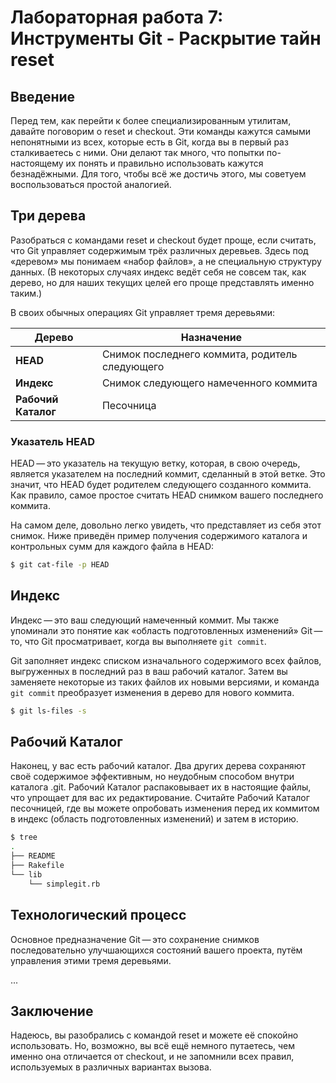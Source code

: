 
# Лабораторная работа 7: Инструменты Git - Раскрытие тайн reset

## Введение
Перед тем, как перейти к более специализированным утилитам, давайте поговорим о reset и checkout. Эти команды кажутся самыми непонятными из всех, которые есть в Git, когда вы в первый раз сталкиваетесь с ними. Они делают так много, что попытки по-настоящему их понять и правильно использовать кажутся безнадёжными. Для того, чтобы всё же достичь этого, мы советуем воспользоваться простой аналогией.

## Три дерева
Разобраться с командами reset и checkout будет проще, если считать, что Git управляет содержимым трёх различных деревьев. Здесь под «деревом» мы понимаем «набор файлов», а не специальную структуру данных. (В некоторых случаях индекс ведёт себя не совсем так, как дерево, но для наших текущих целей его проще представлять именно таким.)

В своих обычных операциях Git управляет тремя деревьями:

| Дерево              | Назначение                                          |
|---------------------|-----------------------------------------------------|
| **HEAD**            | Снимок последнего коммита, родитель следующего      |
| **Индекс**          | Снимок следующего намеченного коммита               |
| **Рабочий Каталог** | Песочница                                           |

### Указатель HEAD
HEAD — это указатель на текущую ветку, которая, в свою очередь, является указателем на последний коммит, сделанный в этой ветке. Это значит, что HEAD будет родителем следующего созданного коммита. Как правило, самое простое считать HEAD снимком вашего последнего коммита.

На самом деле, довольно легко увидеть, что представляет из себя этот снимок. Ниже приведён пример получения содержимого каталога и контрольных сумм для каждого файла в HEAD:

```bash
$ git cat-file -p HEAD
```

## Индекс
Индекс — это ваш следующий намеченный коммит. Мы также упоминали это понятие как «область подготовленных изменений» Git — то, что Git просматривает, когда вы выполняете `git commit`.

Git заполняет индекс списком изначального содержимого всех файлов, выгруженных в последний раз в ваш рабочий каталог. Затем вы заменяете некоторые из таких файлов их новыми версиями, и команда `git commit` преобразует изменения в дерево для нового коммита.

```bash
$ git ls-files -s
```

## Рабочий Каталог
Наконец, у вас есть рабочий каталог. Два других дерева сохраняют своё содержимое эффективным, но неудобным способом внутри каталога .git. Рабочий Каталог распаковывает их в настоящие файлы, что упрощает для вас их редактирование. Считайте Рабочий Каталог песочницей, где вы можете опробовать изменения перед их коммитом в индекс (область подготовленных изменений) и затем в историю.

```bash
$ tree
.
├── README
├── Rakefile
└── lib
    └── simplegit.rb
```

## Технологический процесс
Основное предназначение Git — это сохранение снимков последовательно улучшающихся состояний вашего проекта, путём управления этими тремя деревьями.

...

## Заключение
Надеюсь, вы разобрались с командой reset и можете её спокойно использовать. Но, возможно, вы всё ещё немного путаетесь, чем именно она отличается от checkout, и не запомнили всех правил, используемых в различных вариантах вызова.
